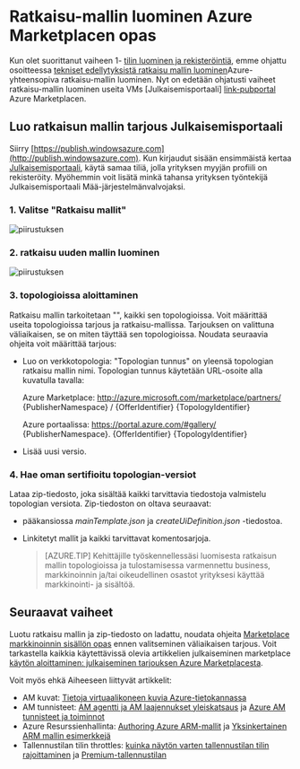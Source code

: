 <properties
   pageTitle="Ratkaisu mallin luominen Marketplacen opas | Microsoft Azure"
   description="Lisätietoja siitä, miten voit luoda varmentaminen ja ottaa usean AM kuva ratkaisu mallin, osta Azure Marketplace-sivustossa."
   services="marketplace-publishing"
   documentationCenter=""
   authors="HannibalSII"
   manager="hascipio"
   editor=""/>

   <tags
      ms.service="marketplace"
      ms.devlang="na"
      ms.topic="article"
      ms.tgt_pltfrm="na"
      ms.workload="na"
      ms.date="07/27/2016"
      ms.author="hascipio; v-divte" />

# <a name="guide-to-create-a-solution-template-for-azure-marketplace"></a>Ratkaisu-mallin luominen Azure Marketplacen opas
Kun olet suorittanut vaiheen 1- [tilin luominen ja rekisteröintiä][link-acct-creation], emme ohjattu osoitteessa [tekniset edellytyksistä ratkaisu mallin luominen](marketplace-publishing-solution-template-creation-prerequisites.md)Azure-yhteensopiva ratkaisu-mallin luominen. Nyt on edetään ohjatusti vaiheet ratkaisu-mallin luominen useita VMs [Julkaisemisportaali] [ link-pubportal] Azure Marketplacen.

## <a name="create-your-solution-template-offer-in-the-publishing-portal"></a>Luo ratkaisun mallin tarjous Julkaisemisportaali
Siirry [https://publish.windowsazure.com](http://publish.windowsazure.com). Kun kirjaudut sisään ensimmäistä kertaa [Julkaisemisportaali](https://publish.windowsazure.com/), käytä samaa tiliä, jolla yrityksen myyjän profiili on rekisteröity. Myöhemmin voit lisätä minkä tahansa yrityksen työntekijä Julkaisemisportaali Mää-järjestelmänvalvojaksi.

### <a name="1-select-solution-templates"></a>1. Valitse "Ratkaisu mallit"

  ![piirustuksen][img-pubportal-menu-sol-templ]

### <a name="2-create-a-new-solution-template"></a>2. ratkaisu uuden mallin luominen

  ![piirustuksen][img-pubportal-sol-templ-new]

### <a name="3-start-with-topologies"></a>3. topologioissa aloittaminen
Ratkaisu mallin tarkoitetaan "", kaikki sen topologioissa. Voit määrittää useita topologioissa tarjous ja ratkaisu-mallissa. Tarjouksen on valittuna väliaikaisen, se on miten täyttää sen topologioissa. Noudata seuraavia ohjeita voit määrittää tarjous:     

- Luo on verkkotopologia: "Topologian tunnus" on yleensä topologian ratkaisu mallin nimi. Topologian tunnus käytetään URL-osoite alla kuvatulla tavalla:

  Azure Marketplace: http://azure.microsoft.com/marketplace/partners/ {PublisherNamespace} / {OfferIdentifier} {TopologyIdentifier}

  Azure portaalissa: https://portal.azure.com/#gallery/ {PublisherNamespace}. {OfferIdentifier} {TopologyIdentifier}

- Lisää uusi versio.

### <a name="4-get-your-topology-versions-certified"></a>4. Hae oman sertifioitu topologian-versiot
Lataa zip-tiedosto, joka sisältää kaikki tarvittavia tiedostoja valmistelu topologian versiota. Zip-tiedoston on oltava seuraavat:

- pääkansiossa *mainTemplate.json* ja *createUiDefinition.json* -tiedostoa.
- Linkitetyt mallit ja kaikki tarvittavat komentosarjoja.

  > [AZURE.TIP] Kehittäjille työskennellessäsi luomisesta ratkaisun mallin topologioissa ja tulostamisessa varmennettu business, markkinoinnin ja/tai oikeudellinen osastot yrityksesi käyttää markkinointi- ja sisältöä.

## <a name="next-steps"></a>Seuraavat vaiheet
Luotu ratkaisu mallin ja zip-tiedosto on ladattu, noudata ohjeita [Marketplace markkinoinnin sisällön opas](marketplace-publishing-push-to-staging.md) ennen valitseminen väliaikaisen tarjous. Voit tarkastella kaikkia käytettävissä olevia artikkelien julkaiseminen marketplace [käytön aloittaminen: julkaiseminen tarjouksen Azure Marketplacesta](marketplace-publishing-getting-started.md).

Voit myös ehkä Aiheeseen liittyvät artikkelit:

- AM kuvat: [Tietoja virtuaalikoneen kuvia Azure-tietokannassa](https://msdn.microsoft.com/library/azure/dn790290.aspx)
- AM tunnisteet: [AM agentti ja AM laajennukset yleiskatsaus](https://msdn.microsoft.com/library/azure/dn832621.aspx) ja [Azure AM tunnisteet ja toiminnot](https://msdn.microsoft.com/library/azure/dn606311.aspx)
- Azure Resurssienhallinta: [Authoring Azure ARM-mallit](../resource-group-authoring-templates.md) ja [Yksinkertainen ARM mallin esimerkkejä](https://github.com/rjmax/ArmExamples)
- Tallennustilan tilin throttles: [kuinka näytön varten tallennustilan tilin rajoittaminen](http://blogs.msdn.com/b/mast/archive/2014/08/02/how-to-monitor-for-storage-account-throttling.aspx) ja [Premium-tallennustilan](../storage/storage-premium-storage.md#scalability-and-performance-targets-when-using-premium-storage)

[img-pubportal-menu-sol-templ]:media/marketplace-publishing-solution-template-creation/pubportal-menu-solution-templates.png
[img-pubportal-sol-templ-new]:media/marketplace-publishing-solution-template-creation/pubportal-solution-template-new.png
[link-acct-creation]:marketplace-publishing-accounts-creation-registration.md
[link-pubportal]:https://publish.windowsazure.com

